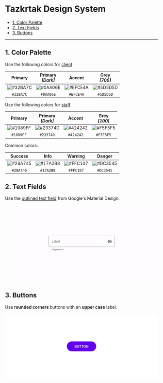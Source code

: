 # Tazkrtak Design System

<!-- TOC depthFrom:2 depthTo:3 -->

- [1. Color Palette](#1-color-palette)
- [2. Text Fields](#2-text-fields)
- [3. Buttons](#3-buttons)

<!-- /TOC -->

---

## 1. Color Palette

Use the following colors for [client](https://github.com/tazkrtak/client)

|  Primary   | Primary<br>_[Dark]_ |   Accent   | Grey<br>_[700]_ |
| :--------: | :-----------------: | :--------: | :-------------: |
| ![#32BA7C] |     ![#0AA06E]      | ![#EFCE4A] |   ![#5D5D5D]    |
| `#32BA7C`  |      `#0AA06E`      | `#EFCE4A`  |    `#5D5D5D`    |

[#32ba7c]: https://via.placeholder.com/64/32BA7C/32BA7C
[#0aa06e]: https://via.placeholder.com/64/0AA06E/0AA06E
[#efce4a]: https://via.placeholder.com/64/EFCE4A/EFCE4A
[#5d5d5d]: https://via.placeholder.com/64/5D5D5D/5D5D5D

Use the following colors for [staff](https://github.com/tazkrtak/staff)

|  Primary   | Primary<br>_[Dark]_ |   Accent   | Grey<br>_[100]_ |
| :--------: | :-----------------: | :--------: | :-------------: |
| ![#1089FF] |     ![#23374D]      | ![#424242] |   ![#F5F5F5]    |
| `#1089FF`  |      `#23374D`      | `#424242`  |    `#F5F5F5`    |

[#1089ff]: https://via.placeholder.com/64/1089FF/1089FF
[#23374d]: https://via.placeholder.com/64/23374D/23374D
[#424242]: https://via.placeholder.com/64/424242/424242
[#f5f5f5]: https://via.placeholder.com/64/F5F5F5/F5F5F5

Common colors:

|  Success   |    Info    |  Warning   |   Danger   |
| :--------: | :--------: | :--------: | :--------: |
| ![#28A745] | ![#17A2B8] | ![#FFC107] | ![#DC3545] |
| `#28A745`  | `#17A2B8`  | `#FFC107`  | `#DC3545`  |

[#28a745]: https://via.placeholder.com/64/28A745/28A745
[#17a2b8]: https://via.placeholder.com/64/17A2B8/17A2B8
[#ffc107]: https://via.placeholder.com/64/FFC107/FFC107
[#dc3545]: https://via.placeholder.com/64/DC3545/DC3545

## 2. Text Fields

Use the [outlined text field](https://material.io/components/text-fields/#outlined-text-field) from Google's Material Design.

![outlined-text-field](assets/outlined-text-field.gif)

## 3. Buttons

Use **rounded corners** buttons with an **upper case** label.

![outlined-text-field](assets/button.jpg)
